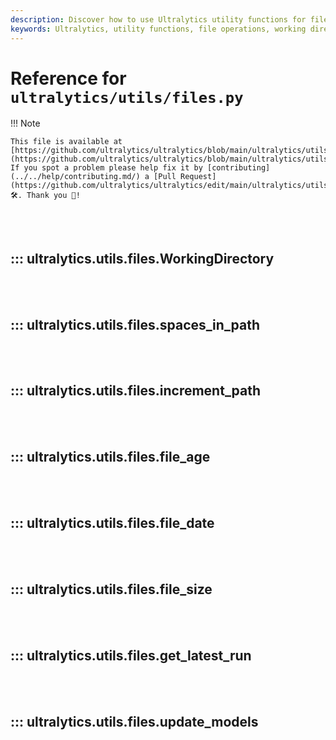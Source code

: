 ```yaml
---
description: Discover how to use Ultralytics utility functions for file-related operations including incrementing paths, finding file age, checking file size and creating directories.
keywords: Ultralytics, utility functions, file operations, working directory, file age, file size, create directories
---
```


# Reference for `ultralytics/utils/files.py`

!!! Note

    This file is available at [https://github.com/ultralytics/ultralytics/blob/main/ultralytics/utils/files.py](https://github.com/ultralytics/ultralytics/blob/main/ultralytics/utils/files.py). If you spot a problem please help fix it by [contributing](../../help/contributing.md/) a [Pull Request](https://github.com/ultralytics/ultralytics/edit/main/ultralytics/utils/files.py) 🛠️. Thank you 🙏!

<br><br>

## ::: ultralytics.utils.files.WorkingDirectory

<br><br>

## ::: ultralytics.utils.files.spaces_in_path

<br><br>

## ::: ultralytics.utils.files.increment_path

<br><br>

## ::: ultralytics.utils.files.file_age

<br><br>

## ::: ultralytics.utils.files.file_date

<br><br>

## ::: ultralytics.utils.files.file_size

<br><br>

## ::: ultralytics.utils.files.get_latest_run

<br><br>

## ::: ultralytics.utils.files.update_models

<br><br>
